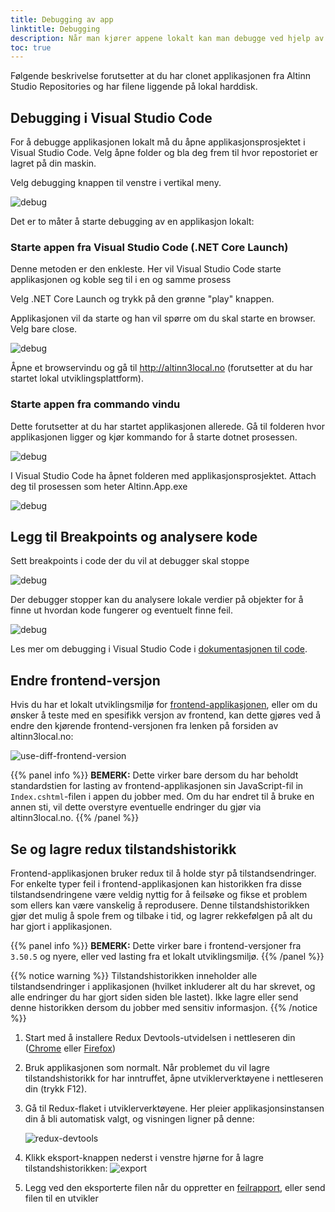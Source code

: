 ```yaml
---
title: Debugging av app
linktitle: Debugging
description: Når man kjører appene lokalt kan man debugge ved hjelp av ulike verktøy.
toc: true
---
```


Følgende beskrivelse forutsetter at du har clonet applikasjonen fra Altinn Studio Repositories og har filene liggende på lokal harddisk. 

## Debugging i Visual Studio Code

For å debugge applikasjonen lokalt må du åpne applikasjonsprosjektet i Visual Studio Code.
Velg åpne folder og bla deg frem til hvor repostoriet er lagret på din maskin.

Velg debugging knappen til venstre i vertikal meny. 

![debug](debug1a.png "Starte debugging")

Det er to måter å starte debugging av en applikasjon lokalt:


### Starte appen fra Visual Studio Code (.NET Core Launch)

Denne metoden er den enkleste. Her vil Visual Studio Code starte applikasjonen og koble seg til i en og samme prosess

Velg .NET Core Launch og trykk på den grønne "play" knappen.

Applikasjonen vil da starte og han vil spørre om du skal starte en browser. Velg bare close.

![debug](debug1aa.png "Debugging startet")

Åpne et browservindu og gå til http://altinn3local.no (forutsetter at du har startet lokal utviklingsplattform).


### Starte appen fra commando vindu

Dette forutsetter at du har startet applikasjonen allerede. 
Gå til folderen hvor applikasjonen ligger og kjør kommando for å starte dotnet prosessen.

![debug](debug1.png "Starte .NET applikasjon")

I Visual Studio Code ha åpnet folderen med applikasjonsprosjektet. Attach deg til prosessen som heter Altinn.App.exe

![debug](debug2.png "Koble til applikasjonsprosess")


## Legg til Breakpoints og analysere kode

Sett breakpoints i code der du vil at debugger skal stoppe 

![debug](debug3.png "Legge til breakpoint")

Der debugger stopper kan du analysere lokale verdier på objekter for å finne ut hvordan kode fungerer og eventuelt finne feil.

![debug](debug4.png "Se på lokale verdier")

Les mer om debugging i Visual Studio Code i [dokumentasjonen til code](https://code.visualstudio.com/docs/editor/debugging).

## Endre frontend-versjon

Hvis du har et lokalt utviklingsmiljø for [frontend-applikasjonen](https://github.com/Altinn/app-frontend-react/),
eller om du ønsker å teste med en spesifikk versjon av frontend, kan dette gjøres ved å endre den kjørende
frontend-versjonen fra lenken på forsiden av altinn3local.no:

![use-diff-frontend-version](use-diff-frontend-version.png "Funksjonalitet for å endre frontend-versjon")

{{% panel info %}}
**BEMERK:** Dette virker bare dersom du har beholdt standardstien for lasting av frontend-applikasjonen sin JavaScript-fil
in `Index.cshtml`-filen i appen du jobber med. Om du har endret til å bruke en annen sti, vil dette overstyre eventuelle
endringer du gjør via altinn3local.no.
{{% /panel %}}

## Se og lagre redux tilstandshistorikk

Frontend-applikasjonen bruker redux til å holde styr på tilstandsendringer. For enkelte typer feil i
frontend-applikasjonen kan historikken fra disse tilstandsendringene være veldig nyttig for å feilsøke og fikse et
problem som ellers kan være vanskelig å reprodusere. Denne tilstandshistorikken gjør det mulig å spole frem og tilbake
i tid, og lagrer rekkefølgen på alt du har gjort i applikasjonen.

{{% panel info %}}
**BEMERK:** Dette virker bare i frontend-versjoner fra `3.50.5` og nyere, eller ved lasting fra et lokalt utviklingsmiljø.
{{% /panel %}}

{{% notice warning %}}
Tilstandshistorikken inneholder alle tilstandsendringer i applikasjonen (hvilket inkluderer alt du har skrevet, og alle
endringer du har gjort siden siden ble lastet). Ikke lagre eller send denne historikken dersom du jobber med
sensitiv informasjon.
{{% /notice %}}

1. Start med å installere Redux Devtools-utvidelsen i nettleseren din ([Chrome](https://chrome.google.com/webstore/detail/redux-devtools/lmhkpmbekcpmknklioeibfkpmmfibljd) eller [Firefox](https://addons.mozilla.org/nb-NO/firefox/addon/reduxdevtools/))
2. Bruk applikasjonen som normalt. Når problemet du vil lagre tilstandshistorikk for har inntruffet, åpne
   utviklerverktøyene i nettleseren din (trykk F12).
3. Gå til Redux-flaket i utviklerverktøyene. Her pleier applikasjonsinstansen din å bli automatisk valgt, og
   visningen ligner på denne:

   ![redux-devtools](redux-devtools.png "Redux DevTools")

4. Klikk eksport-knappen nederst i venstre hjørne for å lagre tilstandshistorikken: ![export](redux-devtools-export.png)
5. Legg ved den eksporterte filen når du oppretter en [feilrapport](https://github.com/Altinn/app-frontend-react/issues/new?assignees=&labels=kind%2Fbug%2Cstatus%2Ftriage&template=bug_report.yml), eller send filen til en utvikler